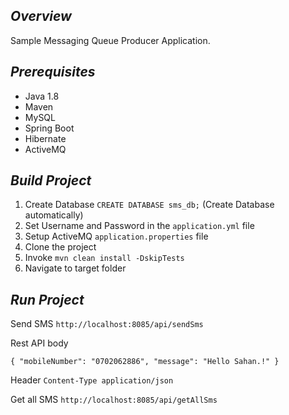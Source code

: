 ## *Overview*
Sample Messaging Queue Producer Application.

## *Prerequisites*
* Java 1.8
* Maven
* MySQL
* Spring Boot
* Hibernate
* ActiveMQ

## *Build Project*
1. Create Database ```CREATE DATABASE sms_db;``` (Create Database automatically) 
2. Set Username and Password in the ```application.yml``` file
2. Setup ActiveMQ ```application.properties``` file
3. Clone the project
4. Invoke ```mvn clean install -DskipTests```
5. Navigate to target folder

## *Run Project*

Send SMS ```http://localhost:8085/api/sendSms```

Rest API body

`{
     "mobileNumber": "0702062886",
     "message": "Hello Sahan.!"
 }`

Header
`Content-Type application/json`

Get all SMS
`http://localhost:8085/api/getAllSms`
